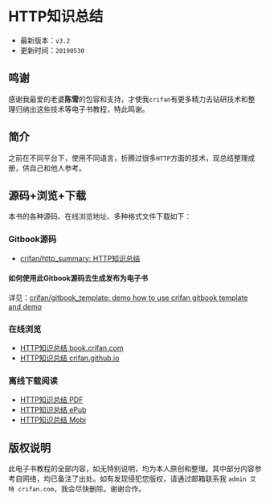 # HTTP知识总结

* 最新版本：`v3.2`
* 更新时间：`20190530`

## 鸣谢

感谢我最爱的老婆**陈雪**的包容和支持，才使我`crifan`有更多精力去钻研技术和整理归纳出这些技术等电子书教程，特此鸣谢。

## 简介

之前在不同平台下，使用不同语言，折腾过很多`HTTP`方面的技术，现总结整理成册，供自己和他人参考。

## 源码+浏览+下载

本书的各种源码、在线浏览地址、多种格式文件下载如下：

### Gitbook源码

* [crifan/http_summary: HTTP知识总结](https://github.com/crifan/http_summary)

#### 如何使用此Gitbook源码去生成发布为电子书

详见：[crifan/gitbook_template: demo how to use crifan gitbook template and demo](https://github.com/crifan/gitbook_template)

### 在线浏览

* [HTTP知识总结 book.crifan.com](http://book.crifan.com/books/http_summary/website)
* [HTTP知识总结 crifan.github.io](https://crifan.github.io/http_summary/website)

### 离线下载阅读

* [HTTP知识总结 PDF](http://book.crifan.com/books/http_summary/pdf/http_summary.pdf)
* [HTTP知识总结 ePub](http://book.crifan.com/books/http_summary/epub/http_summary.epub)
* [HTTP知识总结 Mobi](http://book.crifan.com/books/http_summary/mobi/http_summary.mobi)

## 版权说明

此电子书教程的全部内容，如无特别说明，均为本人原创和整理。其中部分内容参考自网络，均已备注了出处。如有发现侵犯您版权，请通过邮箱联系我 `admin 艾特 crifan.com`，我会尽快删除。谢谢合作。